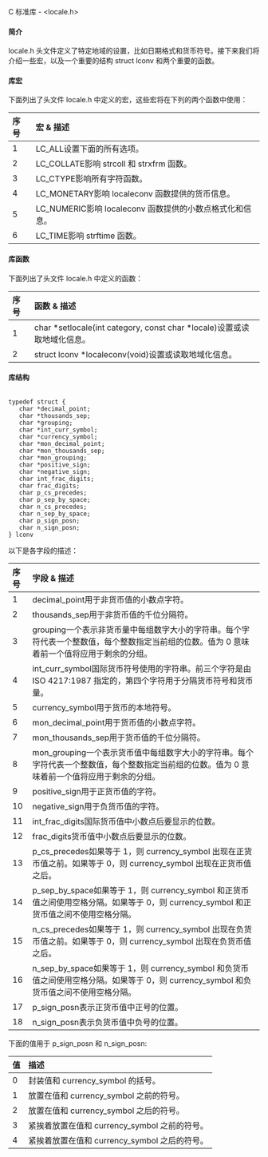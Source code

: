  C 标准库 - <locale.h>
 
#### 简介

 locale.h 头文件定义了特定地域的设置，比如日期格式和货币符号。接下来我们将介绍一些宏，以及一个重要的结构 struct lconv 和两个重要的函数。

 
#### 库宏

 下面列出了头文件 locale.h 中定义的宏，这些宏将在下列的两个函数中使用：

 

|序号|宏 &amp; 描述|
|:--|:--|
|1 |LC_ALL设置下面的所有选项。|
|2 |LC_COLLATE影响 strcoll 和 strxfrm 函数。|
|3 |LC_CTYPE影响所有字符函数。|
|4 |LC_MONETARY影响 localeconv 函数提供的货币信息。|
|5 |LC_NUMERIC影响 localeconv 函数提供的小数点格式化和信息。|
|6 |LC_TIME影响 strftime 函数。|


#### 库函数

 下面列出了头文件 locale.h 中定义的函数：

 

|序号|函数 &amp; 描述|
|:--|:--|
|1|char *setlocale(int category, const char *locale)设置或读取地域化信息。|
|2|struct lconv *localeconv(void)设置或读取地域化信息。|


#### 库结构

 
```

typedef struct {
   char *decimal_point;
   char *thousands_sep;
   char *grouping;	
   char *int_curr_symbol;
   char *currency_symbol;
   char *mon_decimal_point;
   char *mon_thousands_sep;
   char *mon_grouping;
   char *positive_sign;
   char *negative_sign;
   char int_frac_digits;
   char frac_digits;
   char p_cs_precedes;
   char p_sep_by_space;
   char n_cs_precedes;
   char n_sep_by_space;
   char p_sign_posn;
   char n_sign_posn;
} lconv

```
 以下是各字段的描述：

 

|序号|字段 &amp; 描述|
|:--|:--|
|1 |decimal_point用于非货币值的小数点字符。|
|2 |thousands_sep用于非货币值的千位分隔符。|
|3 |grouping一个表示非货币量中每组数字大小的字符串。每个字符代表一个整数值，每个整数指定当前组的位数。值为 0 意味着前一个值将应用于剩余的分组。|
|4 |int_curr_symbol国际货币符号使用的字符串。前三个字符是由 ISO 4217:1987 指定的，第四个字符用于分隔货币符号和货币量。|
|5 |currency_symbol用于货币的本地符号。|
|6 |mon_decimal_point用于货币值的小数点字符。|
|7 |mon_thousands_sep用于货币值的千位分隔符。|
|8 |mon_grouping一个表示货币值中每组数字大小的字符串。每个字符代表一个整数值，每个整数指定当前组的位数。值为 0 意味着前一个值将应用于剩余的分组。|
|9 |positive_sign用于正货币值的字符。|
|10 |negative_sign用于负货币值的字符。|
|11 |int_frac_digits国际货币值中小数点后要显示的位数。|
|12 |frac_digits货币值中小数点后要显示的位数。|
|13 |p_cs_precedes如果等于 1，则 currency_symbol 出现在正货币值之前。如果等于 0，则 currency_symbol 出现在正货币值之后。|
|14 |p_sep_by_space如果等于 1，则 currency_symbol 和正货币值之间使用空格分隔。如果等于 0，则 currency_symbol 和正货币值之间不使用空格分隔。|
|15 |n_cs_precedes如果等于 1，则 currency_symbol 出现在负货币值之前。如果等于 0，则 currency_symbol 出现在负货币值之后。|
|16 |n_sep_by_space如果等于 1，则 currency_symbol 和负货币值之间使用空格分隔。如果等于 0，则 currency_symbol 和负货币值之间不使用空格分隔。|
|17 |p_sign_posn表示正货币值中正号的位置。|
|18 |n_sign_posn表示负货币值中负号的位置。|

下面的值用于 p_sign_posn 和 n_sign_posn:

 

|值|描述|
|:--|:--|
|0 |封装值和 currency_symbol 的括号。|
|1 |放置在值和 currency_symbol 之前的符号。|
|2 |放置在值和 currency_symbol 之后的符号。|
|3 |紧挨着放置在值和 currency_symbol 之前的符号。|
|4 |紧挨着放置在值和 currency_symbol 之后的符号。|



